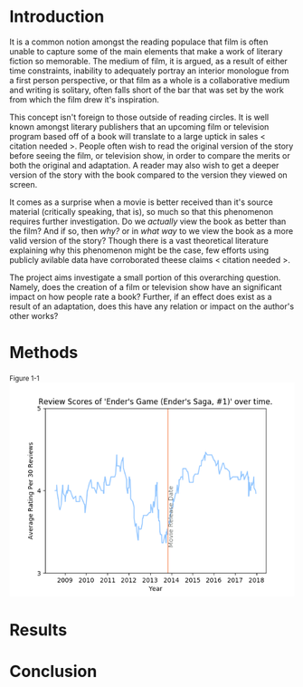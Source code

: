 # Introduction

It is a common notion amongst the reading populace that film is often unable
to capture some of the main elements that make a work of literary fiction so memorable.
The medium of film, it is argued, as a result of either time constraints, inability
to adequately portray an interior monologue from a first person perspective, or
that film as a whole is a collaborative medium and writing is solitary, often falls
short of the bar that was set by the work from which the film drew it's inspiration.

This concept isn't foreign to those outside of reading circles. It is well known
amongst literary publishers that an upcoming film or television program based off
of a book will translate to a large uptick in sales < citation needed >. People often
wish to read the original version of the story before seeing the film, or television
show, in order to compare the merits or both the original and adaptation. A reader
may also wish to get a deeper version of the story with the book compared to the
version they viewed on screen.

It comes as a surprise when a movie is better received than it's source material
(critically speaking, that is), so much so that this phenomenon requires further
investigation. Do we <em>actually</em> view the book as better than the film? And
if so, then <em>why?</em> or in <em>what way</em> to we view the book as a more valid
version of the story? Though there is a vast theoretical literature explaining why
this phenomenon might be the case, few efforts using publicly avilable data have
corroborated theese claims < citation needed >.

The project aims investigate a small portion of this overarching question. Namely,
does the creation of a film or television show have an significant impact on how
people rate a book? Further, if an effect does exist as a result of an adaptation,
does this have any relation or impact on the author's other works?

# Methods

<small>Figure 1-1</small>
![Figure1-1](https://github.com/tjgran01/GoodreadsEDA/blob/master/docs/img/Ender's.png)

# Results

# Conclusion
